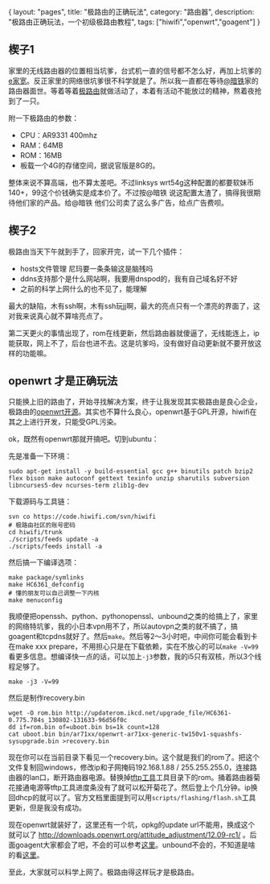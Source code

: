{
layout: "pages",
title: "极路由的正确玩法",
category: "路由器",
description: "极路由正确玩法，一个初级极路由教程",
tags: ["hiwifi","openwrt","goagent"]
}


## 楔子1 ##

家里的无线路由器的位置相当坑爹，台式机一直的信号都不怎么好，再加上坑爹的[e家宽](http://www.ehomenet.com)。反正家里的网络很坑爹很不科学就是了。所以我一直都在等待[@暗铁](http://weibo.com/u/1688048062)家的路由器面世。等着等着[极路由](http://www.hiwifi.com/)就做活动了，本着有活动不能放过的精神，熬着夜抢到了一只。

附一下极路由的参数：

* CPU：AR9331 400mhz
* RAM：64MB
* ROM：16MB
* 板载一个4G的存储空间，据说官版是8G的。

整体来说不算高端，也不算太差吧。不过linksys wrt54g这种配置的都要软妹币140+，99这个价钱确实是成本价了。不过按@暗铁 说这配置太渣了，搞得我很期待他们家的产品。给@暗铁 他们公司卖了这么多广告，给点广告费呗。

## 楔子2 ##

极路由当天下午就到手了，回家开完，试一下几个插件：

* hosts文件管理 尼玛要一条条输这是脑残吗
* ddns支持那个是什么网站啊，我要用dnspod的，我有自己域名好不好
* 之前的科学上网什么的也不见了，能理解

最大的缺陷，木有ssh啊，木有ssh玩jj啊，最大的亮点只有一个漂亮的界面了，这对我来说真心就不算啥亮点了。

第二天更火的事情出现了，rom在线更新，然后路由器就傻逼了，无线能连上，ip能获取，网上不了，后台也进不去。这是坑爹吗，没有做好自动更新就不要开放这样的功能嘛。

## openwrt 才是正确玩法 ##

只能换上旧的路由了，开始寻找解决方案，终于让我发现其实极路由是良心企业，极路由的[openwrt开源](http://code.hiwifi.com)。其实也不算什么良心，openwrt基于GPL开源，hiwifi在其之上进行开发，只能受GPL污染。

ok，既然有openwrt那就开搞吧。切到ubuntu：

先是准备一下环境：
```{bash}
sudo apt-get install -y build-essential gcc g++ binutils patch bzip2 flex bison make autoconf gettext texinfo unzip sharutils subversion libncurses5-dev ncurses-term zlib1g-dev
```

下载源码与工具链：

```{bash}
svn co https://code.hiwifi.com/svn/hiwifi
# 极路由社区的账号密码
cd hiwifi/trunk
./scripts/feeds update -a
./scripts/feeds install -a
```

然后搞一下编译选项：

```{bash}
make package/symlinks
make HC6361_defconfig
# 懂的朋友可以自己调整一下内核
make menuconfig
```

我顺便把openssh、python、pythonopenssl、unbound之类的给搞上了，家里的网络特坑爹，我的小日本vpn用不了，所以autovpn之类的就不搞了，搞goagent和tcpdns就好了。然后`make`。然后等2～3小时吧，中间你可能会看到卡在make xxx prepare，不用担心只是在下载依赖，实在不放心的可以`make -V=99`看更多信息。想编译快一点的话，可以加上`-j3`参数，我的i5只有双核，所以3个线程足够了。

```{bash}
make -j3 -V=99
```

然后是制作recovery.bin
```{bash}
wget -O rom.bin http://updaterom.ikcd.net/upgrade_file/HC6361-0.775.784s_130802-131633-96d56f0c
dd if=rom.bin of=uboot.bin bs=1k count=128
cat uboot.bin bin/ar71xx/openwrt-ar71xx-generic-tw150v1-squashfs-sysupgrade.bin >recovery.bin
```

现在你可以在当前目录下看见一个recovery.bin。这个就是我们的rom了。把这个文件复制回windows，修改ip和子网掩码192.168.1.88 / 255.255.255.0，连接路由器的lan口，断开路由器电源。替换掉[tftp工具](https://openwrt-hiwifi.googlecode.com/svn/downloads/tftpd64.400-original.zip)工具目录下的rom。捅着路由器菊花接通电源等tftp工具进度条没有了就可以松开菊花了。然后登上个几分钟。ip换回dhcp的就可以了。官方文档里面提到可以用`scripts/flashing/flash.sh`工具更新，但是我没有成功。

现在openwrt就装好了，这里还有一个坑，opkg的update url不能用，换成这个就可以了 http://downloads.openwrt.org/attitude_adjustment/12.09-rc1/ 。后面goagent大家都会了吧，不会的可以参考[这里](http://www.openwrt.org.cn/bbs/forum.php?mod=viewthread&tid=14193)。unbound不会的，不知道是啥的看[这里](http://blog.csdn.net/conupefox/article/details/8557253)。

至此，大家就可以科学上网了。极路由得这样玩才是极路由。

